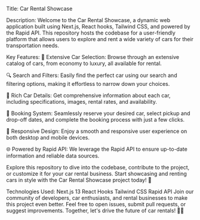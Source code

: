 Title: Car Rental Showcase

Description:
Welcome to the Car Rental Showcase, a dynamic web application built using Next.js, React hooks, Tailwind CSS, and powered by the Rapid API. This repository hosts the codebase for a user-friendly platform that allows users to explore and rent a wide variety of cars for their transportation needs.

Key Features:
🚗 Extensive Car Selection: Browse through an extensive catalog of cars, from economy to luxury, all available for rental.

🔍 Search and Filters: Easily find the perfect car using our search and filtering options, making it effortless to narrow down your choices.

📸 Rich Car Details: Get comprehensive information about each car, including specifications, images, rental rates, and availability.

📆 Booking System: Seamlessly reserve your desired car, select pickup and drop-off dates, and complete the booking process with just a few clicks.

🌟 Responsive Design: Enjoy a smooth and responsive user experience on both desktop and mobile devices.

🌐 Powered by Rapid API: We leverage the Rapid API to ensure up-to-date information and reliable data sources.

Explore this repository to dive into the codebase, contribute to the project, or customize it for your car rental business. Start showcasing and renting cars in style with the Car Rental Showcase project today! 🚀

Technologies Used:
Next.js 13
React Hooks
Tailwind CSS
Rapid API
Join our community of developers, car enthusiasts, and rental businesses to make this project even better. Feel free to open issues, submit pull requests, or suggest improvements. Together, let's drive the future of car rentals! 🚗💨